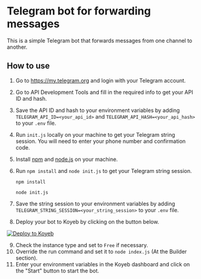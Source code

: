 # Telegram bot for forwarding messages

This is a simple Telegram bot that forwards messages from one channel to another.

## How to use

1. Go to https://my.telegram.org and login with your Telegram account.
2. Go to API Development Tools and fill in the required info to get your API ID and hash.
3. Save the API ID and hash to your environment variables by adding `TELEGRAM_API_ID=<your_api_id>` and `TELEGRAM_API_HASH=<your_api_hash>` to your `.env` file.
4. Run `init.js` locally on your machine to get your Telegram string session. You will need to enter your phone number and confirmation code.
5. Install [npm](https://www.npmjs.com/) and [node.js](https://nodejs.org/en/) on your machine.
6. Run `npm install` and `node init.js` to get your Telegram string session.

   ```
   npm install
   ```

   ```
   node init.js
   ```

7. Save the string session to your environment variables by adding `TELEGRAM_STRING_SESSION=<your_string_session>` to your `.env` file.
8. Deploy your bot to Koyeb by clicking on the button below.

[![Deploy to Koyeb](https://www.koyeb.com/static/images/deploy/button.svg)](https://app.koyeb.com/deploy?name=automate-telegram-give&type=git&repository=https%3A%2F%2Fgithub.com%2Festoyse%2Fautomate-telegram-give&branch=main&run_command=node+index.js&instance_type=free&env%5BTELEGRAM_API_HASH%5D=&env%5BTELEGRAM_API_ID%5D=&env%5BTELEGRAM_STRING_SESSION%5D=&env%5FORWARD_TO_CHANNEL_USERNAME%5D=)

9. Check the instance type and set to `Free` if necessary.
10. Override the run command and set it to `node index.js` (At the Builder section).
11. Enter your environment variables in the Koyeb dashboard and click on the "Start" button to start the bot.
